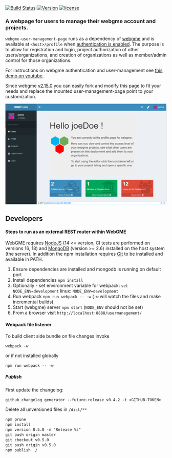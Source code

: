 [![Build Status](https://travis-ci.org/webgme/user-management-page.svg?branch=master)](https://travis-ci.org/webgme/user-management-page)
[![Version](https://badge.fury.io/js/webgme-user-management-page.svg)](https://www.npmjs.com/package/webgme-user-management-page)
[![license](https://img.shields.io/github/license/mashape/apistatus.svg?maxAge=2592000)](https://opensource.org/licenses/MIT)

### A webpage for users to manage their webgme account and projects. 
`webgme-user-management-page` runs as a dependency of [webgme](https://github.com/webgme/webgme) and is available at `<host>/profile`
when [authentication is enabled](https://github.com/webgme/webgme/wiki/Users-and-Authentication). The purpose is to
allow for registration and login, project authorization of other users/organizations, and creation of
organizations as well as member/admin control for those organizations.

For instructions on webgme authentication and user-management see [this demo on youtube](https://www.youtube.com/watch?v=xS6_FK8kZhE).

Since webgme [v2.15.0](https://github.com/webgme/webgme/releases/) you can easily fork and modify this page to fit your needs
and replace the mounted user-management-page point to your customization.

![WebGME-User-Management-Page](images/landing-page.png "Web-app is based on AdminLTE")

## Developers
#### Steps to run as an external REST router within WebGME

WebGME requires [NodeJS](https://nodejs.org/) (14 <= version, CI tests are performed on versions 16, 18) and [MongoDB](https://www.mongodb.com/) (version >= 2.6) installed on the host system (the server).
In addition the npm installation requires [Git](https://git-scm.com) to be installed and available in PATH.

1. Ensure dependencies are installed and mongodb is running on default port 
2. Install dependencies `npm install`
3. Optionally - set environment variable for webpack: `set NODE_ENV=development` linux: `NODE_ENV=development`
3. Run webpack `npm run webpack -- -w` (`-w` will watch the files and make incremental builds)
4. Start (webgme) server `npm start` (`NODE_ENV` should not be set)
5. From a browser visit `http://localhost:8888/usermanagement/`


#### Webpack file listener
To build client side bundle on file changes invoke
```
webpack -w
```
or if not installed globally
```
npm run webpack -- -w
```

##### Publish
First update the changelog:

```
github_changelog_generator --future-release v0.4.2 -t <GITHUB-TOKEN>
```


Delete all unversioned files in `/dist/**`
```
npm prune
npm install
npm version 0.5.0 -m "Release %s"
git push origin master
git checkout v0.5.0
git push origin v0.5.0
npm publish ./
```

